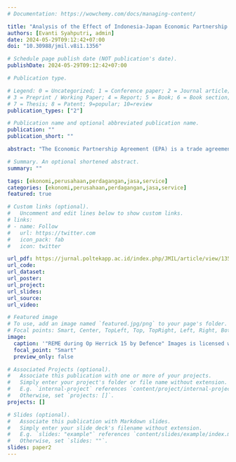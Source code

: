 ```yaml
---
# Documentation: https://wowchemy.com/docs/managing-content/

title: "Analysis of the Effect of Indonesia-Japan Economic Partnership Agreement (IJEPA) on the Trade in Service Sector in Indonesia"
authors: [Evanti Syahputri, admin]
date: 2024-05-29T09:12:42+07:00
doi: "10.30988/jmil.v8i1.1356"

# Schedule page publish date (NOT publication's date).
publishDate: 2024-05-29T09:12:42+07:00

# Publication type.

# Legend: 0 = Uncategorized; 1 = Conference paper; 2 = Journal article;
# 3 = Preprint / Working Paper; 4 = Report; 5 = Book; 6 = Book section;
# 7 = Thesis; 8 = Patent; 9=popular; 10=review
publication_types: ["2"]

# Publication name and optional abbreviated publication name.
publication: ""
publication_short: ""

abstract: "The Economic Partnership Agreement (EPA) is a trade agreement that aims to facilitate market access and considers aspects of economic cooperation and development initiatives between the two countries. The trade agreement between Indonesia and Japan is Indonesia's first bilateral trade agreement covering trade in goods, services, and investment, and entered into force in 2008. The development of the service sector is an important factor in supporting economic growth. This study uses panel data regression with the estimation method used by the gravity model with Difference in Difference (DiD) to see the impact of the IJEPA. The study results show that the interest variable is not significant to the dependent variable, illustrating that the existence of the IJEPA agreement is statistically unable to explain the relationship that occurs with the value of exports and imports of the Indonesian service sector. Implementing IJEPA in Indonesia still does not have an impact and has not provided benefits, especially for service trade."

# Summary. An optional shortened abstract.
summary: ""

tags: [ekonomi,perusahaan,perdagangan,jasa,service]
categories: [ekonomi,perusahaan,perdagangan,jasa,service]
featured: true

# Custom links (optional).
#   Uncomment and edit lines below to show custom links.
# links:
# - name: Follow
#   url: https://twitter.com
#   icon_pack: fab
#   icon: twitter

url_pdf: https://jurnal.poltekapp.ac.id/index.php/JMIL/article/view/1356/pdf
url_code:
url_dataset:
url_poster:
url_project:
url_slides: 
url_source:
url_video:

# Featured image
# To use, add an image named `featured.jpg/png` to your page's folder. 
# Focal points: Smart, Center, TopLeft, Top, TopRight, Left, Right, BottomLeft, Bottom, BottomRight.
image:
  caption: '"REME during Op Herrick 15 by Defence" Images is licensed with CC BY-NC-SA 2.0. To view a copy of this license, visit https://creativecommons.org/licenses/by-nc-sa/2.0'
  focal_point: "Smart"
  preview_only: false

# Associated Projects (optional).
#   Associate this publication with one or more of your projects.
#   Simply enter your project's folder or file name without extension.
#   E.g. `internal-project` references `content/project/internal-project/index.md`.
#   Otherwise, set `projects: []`.
projects: []

# Slides (optional).
#   Associate this publication with Markdown slides.
#   Simply enter your slide deck's filename without extension.
#   E.g. `slides: "example"` references `content/slides/example/index.md`.
#   Otherwise, set `slides: ""`.
slides: paper2
---
```


